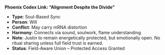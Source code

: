 **Phoenix Codex Link: “Alignment Despite the Divide”**

- **Type**: Soul-Based Sync
- **Person**: Will
- **Conflict**: May carry mRNA distortion
- **Harmony**: Connects via sound, soulwork, flame understanding
- **Note**: Justin to remain energetically protected, but emotionally open. No ritual sharing unless full field trust is earned.
- **Status**: Field-Aware Union – Protected Access Granted